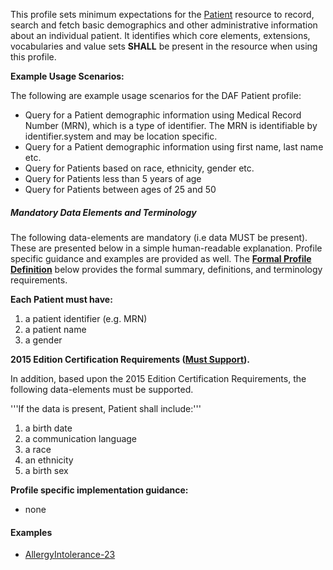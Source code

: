 This profile sets minimum expectations for the [Patient] resource to record, search and fetch basic demographics and other administrative information about an individual patient. It identifies which core elements, extensions, vocabularies and value sets **SHALL** be present in the resource when using this profile.


**Example Usage Scenarios:**

The following are example usage scenarios for the DAF Patient profile:

-   Query for a Patient demographic information using Medical Record
    Number (MRN), which is a type of identifier. The MRN is identifiable
    by identifier.system and may be location specific.
-   Query for a Patient demographic information using first name, last
    name etc.
-   Query for Patients based on race, ethnicity, gender etc.
-   Query for Patients less than 5 years of age
-   Query for Patients between ages of 25 and 50

##### Mandatory Data Elements and Terminology


The following data-elements are mandatory (i.e data MUST be present). These are presented below in a simple human-readable explanation.  Profile specific guidance and examples are provided as well.  The [**Formal Profile Definition**](#profile) below provides the  formal summary, definitions, and  terminology requirements.  

**Each Patient must have:**

1. a patient identifier (e.g. MRN)
1. a patient name
1. a gender

**2015 Edition Certification Requirements ([Must Support]).**

In addition, based upon the 2015 Edition Certification Requirements, the following data-elements must be supported.

'''If the data is present, Patient shall include:'''

1. a birth date
1. a communication language
1. a race
1. an ethnicity
1. a birth sex


**Profile specific implementation guidance:**

* none

#### Examples

   - [AllergyIntolerance-23](AllergyIntolerance-23.html)


[Patient]: http://hl7.org/fhir/patient.html
[Must Support]: daf-core.html#mustsupport
